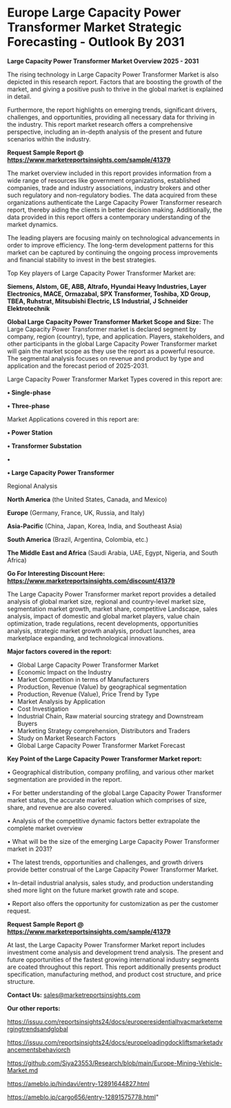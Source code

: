 # Europe Large Capacity Power Transformer Market Strategic Forecasting - Outlook By 2031

<Strong> Large Capacity Power Transformer Market Overview 2025 - 2031</strong>

The rising technology in Large Capacity Power Transformer Market is also depicted in this research report. Factors that are boosting the growth of the market, and giving a positive push to thrive in the global market is explained in detail.

Furthermore, the report highlights on emerging trends, significant drivers, challenges, and opportunities, providing all necessary data for thriving in the industry. This report market research offers a comprehensive perspective, including an in-depth analysis of the present and future scenarios within the industry.

<strong>Request Sample Report @ <a href=https://www.marketreportsinsights.com/sample/41379>https://www.marketreportsinsights.com/sample/41379</a></strong>

The market overview included in this report provides information from a wide range of resources like government organizations, established companies, trade and industry associations, industry brokers and other such regulatory and non-regulatory bodies. The data acquired from these organizations authenticate the Large Capacity Power Transformer research report, thereby aiding the clients in better decision making. Additionally, the data provided in this report offers a contemporary understanding of the market dynamics.

The leading players are focusing mainly on technological advancements in order to improve efficiency. The long-term development patterns for this market can be captured by continuing the ongoing process improvements and financial stability to invest in the best strategies.

Top Key players of Large Capacity Power Transformer Market are:

<strong>Siemens, Alstom, GE, ABB, Altrafo, Hyundai Heavy Industries, Layer Electronics, MACE, Ormazabal, SPX Transformer, Toshiba, XD Group, TBEA, Ruhstrat, Mitsubishi Electric, LS Industrial, J Schneider Elektrotechnik</strong>

<strong><b>Global Large Capacity Power Transformer Market Scope and Size:</b></strong>
The Large Capacity Power Transformer market is declared segment by company, region (country), type, and application. Players, stakeholders, and other participants in the global Large Capacity Power Transformer market will gain the market scope as they use the report as a powerful resource. The segmental analysis focuses on revenue and product by type and application and the forecast period of 2025-2031.

Large Capacity Power Transformer Market Types covered in this report are:

<strong>•  Single-phase

•  Three-phase</strong>

Market Applications covered in this report are:

<strong>•  Power Station

•  Transformer Substation

•  

•  Large Capacity Power Transformer</strong> 

Regional Analysis

<strong>North America</strong> (the United States, Canada, and Mexico)

<strong>Europe</strong> (Germany, France, UK, Russia, and Italy)

<strong>Asia-Pacific</strong> (China, Japan, Korea, India, and Southeast Asia)

<strong>South America</strong> (Brazil, Argentina, Colombia, etc.)

<strong>The Middle East and Africa</strong> (Saudi Arabia, UAE, Egypt, Nigeria, and South Africa)

<strong>Go For Interesting Discount Here: <a href=https://www.marketreportsinsights.com/discount/41379>https://www.marketreportsinsights.com/discount/41379</a></strong>

The Large Capacity Power Transformer market report provides a detailed analysis of global market size, regional and country-level market size, segmentation market growth, market share, competitive Landscape, sales analysis, impact of domestic and global market players, value chain optimization, trade regulations, recent developments, opportunities analysis, strategic market growth analysis, product launches, area marketplace expanding, and technological innovations.

<strong><b>Major factors covered in the report:</b></strong>
<ul>
  <li>Global Large Capacity Power Transformer Market </li>
  <li>Economic Impact on the Industry</li>
  <li>Market Competition in terms of Manufacturers</li>
  <li>Production, Revenue (Value) by geographical segmentation</li>
  <li>Production, Revenue (Value), Price Trend by Type</li>
  <li>Market Analysis by Application</li>
  <li>Cost Investigation</li>
  <li>Industrial Chain, Raw material sourcing strategy and Downstream Buyers</li>
  <li>Marketing Strategy comprehension, Distributors and Traders</li>
  <li>Study on Market Research Factors</li>
  <li>Global Large Capacity Power Transformer Market Forecast</li>
</ul>

<strong><b>Key Point of the Large Capacity Power Transformer Market report:</b></strong>

• Geographical distribution, company profiling, and various other market segmentation are provided in the report.

• For better understanding of the global Large Capacity Power Transformer market status, the accurate market valuation which comprises of size, share, and revenue are also covered.

• Analysis of the competitive dynamic factors better extrapolate the complete market overview

• What will be the size of the emerging Large Capacity Power Transformer market in 2031?

• The latest trends, opportunities and challenges, and growth drivers provide better construal of the Large Capacity Power Transformer Market.

• In-detail industrial analysis, sales study, and production understanding shed more light on the future market growth rate and scope.

• Report also offers the opportunity for customization as per the customer request.

<strong>Request Sample Report @ <a href=https://www.marketreportsinsights.com/sample/41379>https://www.marketreportsinsights.com/sample/41379</a></strong>

At last, the Large Capacity Power Transformer Market report includes investment come analysis and development trend analysis. The present and future opportunities of the fastest growing international industry segments are coated throughout this report. This report additionally presents product specification, manufacturing method, and product cost structure, and price structure.

<strong>Contact Us:</strong>
sales@marketreportsinsights.com

<strong>Our other reports:</strong>

<a href=https://issuu.com/reportsinsights24/docs/europeresidentialhvacmarketemergingtrendsandglobal>https://issuu.com/reportsinsights24/docs/europeresidentialhvacmarketemergingtrendsandglobal</a>

<a href=https://issuu.com/reportsinsights24/docs/europeloadingdockliftsmarketadvancementsbehaviorch>https://issuu.com/reportsinsights24/docs/europeloadingdockliftsmarketadvancementsbehaviorch</a>

<a href=https://github.com/Siya23553/Research/blob/main/Europe-Mining-Vehicle-Market.md>https://github.com/Siya23553/Research/blob/main/Europe-Mining-Vehicle-Market.md</a>

<a href=https://ameblo.jp/hindavi/entry-12891644827.html>https://ameblo.jp/hindavi/entry-12891644827.html</a>

<a href=https://ameblo.jp/cargo656/entry-12891575778.html>https://ameblo.jp/cargo656/entry-12891575778.html</a>"
